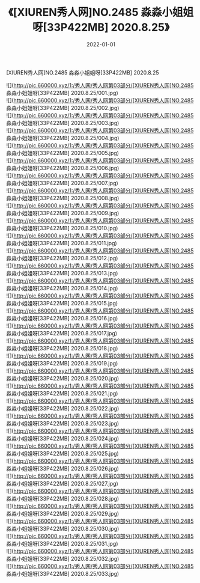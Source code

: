 ﻿---
layout: post
title:  《[XIUREN秀人网]NO.2485 淼淼小姐姐呀[33P422MB] 2020.8.25》
date:   2022-01-01
img: http://pic.660000.xyz/1:/秀人网/秀人网第03部分/[XIUREN秀人网]NO.2485 淼淼小姐姐呀[33P422MB] 2020.8.25/000.jpg
categories: [美女, 清纯, 唯美]
---

[XIUREN秀人网]NO.2485 淼淼小姐姐呀[33P422MB] 2020.8.25

 ![](http://pic.660000.xyz/1:/秀人网/秀人网第03部分/[XIUREN秀人网]NO.2485 淼淼小姐姐呀[33P422MB] 2020.8.25/001.jpg) <br>![](http://pic.660000.xyz/1:/秀人网/秀人网第03部分/[XIUREN秀人网]NO.2485 淼淼小姐姐呀[33P422MB] 2020.8.25/002.jpg) <br>![](http://pic.660000.xyz/1:/秀人网/秀人网第03部分/[XIUREN秀人网]NO.2485 淼淼小姐姐呀[33P422MB] 2020.8.25/003.jpg) <br>![](http://pic.660000.xyz/1:/秀人网/秀人网第03部分/[XIUREN秀人网]NO.2485 淼淼小姐姐呀[33P422MB] 2020.8.25/004.jpg) <br>![](http://pic.660000.xyz/1:/秀人网/秀人网第03部分/[XIUREN秀人网]NO.2485 淼淼小姐姐呀[33P422MB] 2020.8.25/005.jpg) <br>![](http://pic.660000.xyz/1:/秀人网/秀人网第03部分/[XIUREN秀人网]NO.2485 淼淼小姐姐呀[33P422MB] 2020.8.25/006.jpg) <br>![](http://pic.660000.xyz/1:/秀人网/秀人网第03部分/[XIUREN秀人网]NO.2485 淼淼小姐姐呀[33P422MB] 2020.8.25/007.jpg) <br>![](http://pic.660000.xyz/1:/秀人网/秀人网第03部分/[XIUREN秀人网]NO.2485 淼淼小姐姐呀[33P422MB] 2020.8.25/008.jpg) <br>![](http://pic.660000.xyz/1:/秀人网/秀人网第03部分/[XIUREN秀人网]NO.2485 淼淼小姐姐呀[33P422MB] 2020.8.25/009.jpg) <br>![](http://pic.660000.xyz/1:/秀人网/秀人网第03部分/[XIUREN秀人网]NO.2485 淼淼小姐姐呀[33P422MB] 2020.8.25/010.jpg) <br>![](http://pic.660000.xyz/1:/秀人网/秀人网第03部分/[XIUREN秀人网]NO.2485 淼淼小姐姐呀[33P422MB] 2020.8.25/011.jpg) <br>![](http://pic.660000.xyz/1:/秀人网/秀人网第03部分/[XIUREN秀人网]NO.2485 淼淼小姐姐呀[33P422MB] 2020.8.25/012.jpg) <br>![](http://pic.660000.xyz/1:/秀人网/秀人网第03部分/[XIUREN秀人网]NO.2485 淼淼小姐姐呀[33P422MB] 2020.8.25/013.jpg) <br>![](http://pic.660000.xyz/1:/秀人网/秀人网第03部分/[XIUREN秀人网]NO.2485 淼淼小姐姐呀[33P422MB] 2020.8.25/014.jpg) <br>![](http://pic.660000.xyz/1:/秀人网/秀人网第03部分/[XIUREN秀人网]NO.2485 淼淼小姐姐呀[33P422MB] 2020.8.25/015.jpg) <br>![](http://pic.660000.xyz/1:/秀人网/秀人网第03部分/[XIUREN秀人网]NO.2485 淼淼小姐姐呀[33P422MB] 2020.8.25/016.jpg) <br>![](http://pic.660000.xyz/1:/秀人网/秀人网第03部分/[XIUREN秀人网]NO.2485 淼淼小姐姐呀[33P422MB] 2020.8.25/017.jpg) <br>![](http://pic.660000.xyz/1:/秀人网/秀人网第03部分/[XIUREN秀人网]NO.2485 淼淼小姐姐呀[33P422MB] 2020.8.25/018.jpg) <br>![](http://pic.660000.xyz/1:/秀人网/秀人网第03部分/[XIUREN秀人网]NO.2485 淼淼小姐姐呀[33P422MB] 2020.8.25/019.jpg) <br>![](http://pic.660000.xyz/1:/秀人网/秀人网第03部分/[XIUREN秀人网]NO.2485 淼淼小姐姐呀[33P422MB] 2020.8.25/020.jpg) <br>![](http://pic.660000.xyz/1:/秀人网/秀人网第03部分/[XIUREN秀人网]NO.2485 淼淼小姐姐呀[33P422MB] 2020.8.25/021.jpg) <br>![](http://pic.660000.xyz/1:/秀人网/秀人网第03部分/[XIUREN秀人网]NO.2485 淼淼小姐姐呀[33P422MB] 2020.8.25/022.jpg) <br>![](http://pic.660000.xyz/1:/秀人网/秀人网第03部分/[XIUREN秀人网]NO.2485 淼淼小姐姐呀[33P422MB] 2020.8.25/023.jpg) <br>![](http://pic.660000.xyz/1:/秀人网/秀人网第03部分/[XIUREN秀人网]NO.2485 淼淼小姐姐呀[33P422MB] 2020.8.25/024.jpg) <br>![](http://pic.660000.xyz/1:/秀人网/秀人网第03部分/[XIUREN秀人网]NO.2485 淼淼小姐姐呀[33P422MB] 2020.8.25/025.jpg) <br>![](http://pic.660000.xyz/1:/秀人网/秀人网第03部分/[XIUREN秀人网]NO.2485 淼淼小姐姐呀[33P422MB] 2020.8.25/026.jpg) <br>![](http://pic.660000.xyz/1:/秀人网/秀人网第03部分/[XIUREN秀人网]NO.2485 淼淼小姐姐呀[33P422MB] 2020.8.25/027.jpg) <br>![](http://pic.660000.xyz/1:/秀人网/秀人网第03部分/[XIUREN秀人网]NO.2485 淼淼小姐姐呀[33P422MB] 2020.8.25/028.jpg) <br>![](http://pic.660000.xyz/1:/秀人网/秀人网第03部分/[XIUREN秀人网]NO.2485 淼淼小姐姐呀[33P422MB] 2020.8.25/029.jpg) <br>![](http://pic.660000.xyz/1:/秀人网/秀人网第03部分/[XIUREN秀人网]NO.2485 淼淼小姐姐呀[33P422MB] 2020.8.25/030.jpg) <br>![](http://pic.660000.xyz/1:/秀人网/秀人网第03部分/[XIUREN秀人网]NO.2485 淼淼小姐姐呀[33P422MB] 2020.8.25/031.jpg) <br>![](http://pic.660000.xyz/1:/秀人网/秀人网第03部分/[XIUREN秀人网]NO.2485 淼淼小姐姐呀[33P422MB] 2020.8.25/032.jpg) <br>![](http://pic.660000.xyz/1:/秀人网/秀人网第03部分/[XIUREN秀人网]NO.2485 淼淼小姐姐呀[33P422MB] 2020.8.25/033.jpg) <br>